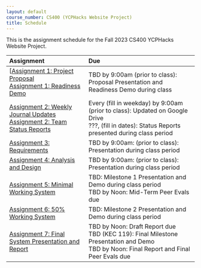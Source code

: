 ```yaml
---
layout: default
course_number: CS400 (YCPHacks Website Project)
title: Schedule
---
```


This is the assignment schedule for the Fall 2023 CS400 YCPHacks Website Project. 

**Assignment** | **Due**
:--------------|:---------
[[Assignment 1: Project Proposal](assign/assign01.html)<br>[Assignment 1: Readiness Demo](assign/assign01.html)  | TBD by 9:00am (prior to class): Proposal Presentation and Readiness Demo during class
[Assignment 2: Weekly Journal Updates](assign/assign02.html)<br>[Assignment 2: Team Status Reports](assign/assign02.html) | Every (fill in weekday) by 9:00am (prior to class): Updated on Google Drive<br> ???, (fill in dates): Status Reports presented during class period
[Assignment 3: Requirements](assign/assign03.html)                         | TBD by 9:00am: (prior to class): Presentation during class period
[Assignment 4: Analysis and Design](assign/assign04.html)                  | TBD by 9:00am: (prior to class): Presentation during class period
[Assignment 5: Minimal Working System](assign/assign05.html)               | TBD: Milestone 1 Presentation and Demo during class period<br>TBD by Noon: Mid-Term Peer Evals due
[Assignment 6: 50% Working System](assign/assign06.html)                   | TBD: Milestone 2 Presentation and Demo during class period
[Assignment 7: Final System Presentation and Report](assign/assign07.html) | TBD by Noon: Draft Report due<br>TBD (KEC 119): Final Milestone Presentation and Demo<br>TBD by Noon: Final Report and Final Peer Evals due